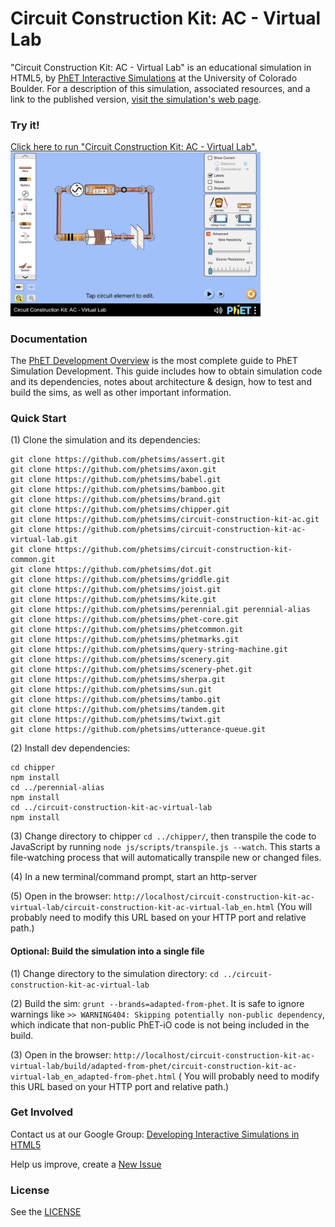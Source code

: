 Circuit Construction Kit: AC - Virtual Lab
=============
"Circuit Construction Kit: AC - Virtual Lab" is an educational simulation in HTML5,
by <a href="https://phet.colorado.edu/" target="_blank">PhET Interactive Simulations</a>
at the University of Colorado Boulder. For a description of this simulation, associated resources, and a link to the
published version,
<a href="https://phet.colorado.edu/en/simulation/circuit-construction-kit-ac-virtual-lab" target="_blank">visit the
simulation's web page</a>.

### Try it!

<a href="https://phet.colorado.edu/sims/html/circuit-construction-kit-ac-virtual-lab/latest/circuit-construction-kit-ac-virtual-lab_en.html" target="_blank">
Click here to run "Circuit Construction Kit: AC - Virtual Lab".</a>

<a href="https://phet.colorado.edu/sims/html/circuit-construction-kit-ac-virtual-lab/latest/circuit-construction-kit-ac-virtual-lab_en.html" target="_blank">
<img src="https://raw.githubusercontent.com/phetsims/circuit-construction-kit-ac-virtual-lab/main/assets/circuit-construction-kit-ac-virtual-lab-screenshot.png" alt="Screenshot" style="width: 400px;"/>
</a>

### Documentation

The <a href="https://github.com/phetsims/phet-info/blob/main/doc/phet-development-overview.md" target="_blank">PhET
Development Overview</a> is the most complete guide to PhET Simulation Development. This guide includes how to obtain
simulation code and its dependencies, notes about architecture & design, how to test and build the sims, as well as
other important information.

### Quick Start

(1) Clone the simulation and its dependencies:

```
git clone https://github.com/phetsims/assert.git
git clone https://github.com/phetsims/axon.git
git clone https://github.com/phetsims/babel.git
git clone https://github.com/phetsims/bamboo.git
git clone https://github.com/phetsims/brand.git
git clone https://github.com/phetsims/chipper.git
git clone https://github.com/phetsims/circuit-construction-kit-ac.git
git clone https://github.com/phetsims/circuit-construction-kit-ac-virtual-lab.git
git clone https://github.com/phetsims/circuit-construction-kit-common.git
git clone https://github.com/phetsims/dot.git
git clone https://github.com/phetsims/griddle.git
git clone https://github.com/phetsims/joist.git
git clone https://github.com/phetsims/kite.git
git clone https://github.com/phetsims/perennial.git perennial-alias
git clone https://github.com/phetsims/phet-core.git
git clone https://github.com/phetsims/phetcommon.git
git clone https://github.com/phetsims/phetmarks.git
git clone https://github.com/phetsims/query-string-machine.git
git clone https://github.com/phetsims/scenery.git
git clone https://github.com/phetsims/scenery-phet.git
git clone https://github.com/phetsims/sherpa.git
git clone https://github.com/phetsims/sun.git
git clone https://github.com/phetsims/tambo.git
git clone https://github.com/phetsims/tandem.git
git clone https://github.com/phetsims/twixt.git
git clone https://github.com/phetsims/utterance-queue.git
```

(2) Install dev dependencies:

```
cd chipper
npm install
cd ../perennial-alias
npm install
cd ../circuit-construction-kit-ac-virtual-lab
npm install
```

(3) Change directory to chipper `cd ../chipper/`, then transpile the code to JavaScript by
running `node js/scripts/transpile.js --watch`. This starts a file-watching process that will automatically transpile
new or changed files.

(4) In a new terminal/command prompt, start an http-server

(5) Open in the
browser: `http://localhost/circuit-construction-kit-ac-virtual-lab/circuit-construction-kit-ac-virtual-lab_en.html` (You
will probably need to modify this URL based on your HTTP port and relative path.)

#### Optional: Build the simulation into a single file

(1) Change directory to the simulation directory: `cd ../circuit-construction-kit-ac-virtual-lab`

(2) Build the sim: `grunt --brands=adapted-from-phet`. It is safe to ignore warnings
like `>> WARNING404: Skipping potentially non-public dependency`, which indicate that non-public PhET-iO code is not
being included in the build.

(3) Open in the
browser: `http://localhost/circuit-construction-kit-ac-virtual-lab/build/adapted-from-phet/circuit-construction-kit-ac-virtual-lab_en_adapted-from-phet.html` (
You will probably need to modify this URL based on your HTTP port and relative path.)

### Get Involved

Contact us at our Google
Group: <a href="http://groups.google.com/forum/#!forum/developing-interactive-simulations-in-html5" target="_blank">
Developing Interactive Simulations in HTML5</a>

Help us improve, create
a <a href="http://github.com/phetsims/circuit-construction-kit-ac-virtual-lab/issues/new" target="_blank">New Issue</a>

### License

See the <a href="https://github.com/phetsims/circuit-construction-kit-ac-virtual-lab/blob/main/LICENSE" target="_blank">
LICENSE</a>
